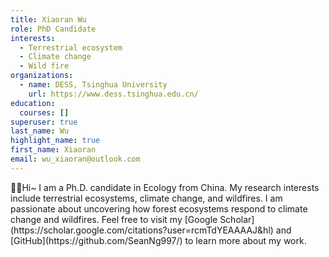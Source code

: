 ```yaml
---
title: Xiaoran Wu
role: PhD Candidate
interests:
  - Terrestrial ecosystem
  - Climate change
  - Wild fire
organizations:
  - name: DESS, Tsinghua University
    url: https://www.dess.tsinghua.edu.cn/
education:
  courses: []
superuser: true
last_name: Wu
highlight_name: true
first_name: Xiaoran
email: wu_xiaoran@outlook.com
---
```

<div align="left">
👋🏻Hi~ I am a Ph.D. candidate in Ecology from China. My research interests include terrestrial ecosystems, climate change, and wildfires. I am passionate about uncovering how forest ecosystems respond to climate change and wildfires. Feel free to visit my [Google Scholar](https://scholar.google.com/citations?user=rcmTdYEAAAAJ&hl) and [GitHub](https://github.com/SeanNg997/) to learn more about my work.
</div>
